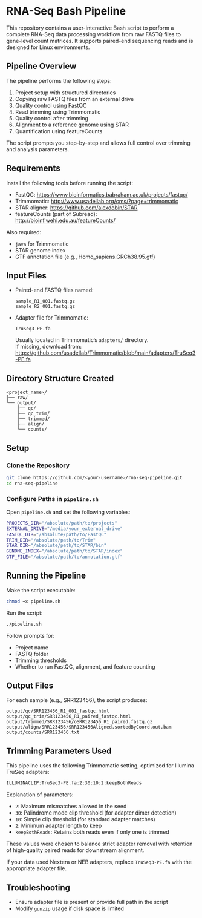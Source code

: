 # RNA-Seq Bash Pipeline

This repository contains a user-interactive Bash script to perform a complete RNA-Seq data processing workflow from raw FASTQ files to gene-level count matrices. It supports paired-end sequencing reads and is designed for Linux environments.

## Pipeline Overview

The pipeline performs the following steps:

1. Project setup with structured directories  
2. Copying raw FASTQ files from an external drive  
3. Quality control using FastQC  
4. Read trimming using Trimmomatic  
5. Quality control after trimming  
6. Alignment to a reference genome using STAR  
7. Quantification using featureCounts

The script prompts you step-by-step and allows full control over trimming and analysis parameters.

## Requirements

Install the following tools before running the script:

- FastQC: https://www.bioinformatics.babraham.ac.uk/projects/fastqc/
- Trimmomatic: http://www.usadellab.org/cms/?page=trimmomatic
- STAR aligner: https://github.com/alexdobin/STAR
- featureCounts (part of Subread): http://bioinf.wehi.edu.au/featureCounts/

Also required:
- `java` for Trimmomatic
- STAR genome index
- GTF annotation file (e.g., Homo_sapiens.GRCh38.95.gtf)

## Input Files

- Paired-end FASTQ files named:
  ```
  sample_R1_001.fastq.gz
  sample_R2_001.fastq.gz
  ```

- Adapter file for Trimmomatic:
  ```
  TruSeq3-PE.fa
  ```
  Usually located in Trimmomatic’s `adapters/` directory.  
  If missing, download from:
  https://github.com/usadellab/Trimmomatic/blob/main/adapters/TruSeq3-PE.fa
  
## Directory Structure Created

```
<project_name>/
├── raw/
└── output/
    ├── qc/
    ├── qc_trim/
    ├── trimmed/
    ├── align/
    └── counts/
```

## Setup

### Clone the Repository

```bash
git clone https://github.com/<your-username>/rna-seq-pipeline.git
cd rna-seq-pipeline
```

### Configure Paths in `pipeline.sh`

Open `pipeline.sh` and set the following variables:

```bash
PROJECTS_DIR="/absolute/path/to/projects"
EXTERNAL_DRIVE="/media/your_external_drive"
FASTQC_DIR="/absolute/path/to/FastQC"
TRIM_DIR="/absolute/path/to/Trim"
STAR_DIR="/absolute/path/to/STAR/bin"
GENOME_INDEX="/absolute/path/to/STAR/index"
GTF_FILE="/absolute/path/to/annotation.gtf"
```

## Running the Pipeline

Make the script executable:

```bash
chmod +x pipeline.sh
```

Run the script:

```bash
./pipeline.sh
```

Follow prompts for:
- Project name
- FASTQ folder
- Trimming thresholds
- Whether to run FastQC, alignment, and feature counting

## Output Files

For each sample (e.g., SRR123456), the script produces:

```
output/qc/SRR123456_R1_001_fastqc.html
output/qc_trim/SRR123456_R1_paired_fastqc.html
output/trimmed/SRR123456/oSRR123456_R1_paired.fastq.gz
output/align/SRR123456/SRR123456Aligned.sortedByCoord.out.bam
output/counts/SRR123456.txt
```

## Trimming Parameters Used

This pipeline uses the following Trimmomatic setting, optimized for Illumina TruSeq adapters:

```bash
ILLUMINACLIP:TruSeq3-PE.fa:2:30:10:2:keepBothReads
```

Explanation of parameters:
- `2`: Maximum mismatches allowed in the seed
- `30`: Palindrome mode clip threshold (for adapter dimer detection)
- `10`: Simple clip threshold (for standard adapter matches)
- `2`: Minimum adapter length to keep
- `keepBothReads`: Retains both reads even if only one is trimmed

These values were chosen to balance strict adapter removal with retention of high-quality paired reads for downstream alignment.

If your data used Nextera or NEB adapters, replace `TruSeq3-PE.fa` with the appropriate adapter file.

## Troubleshooting

- Ensure adapter file is present or provide full path in the script
- Modify `gunzip` usage if disk space is limited
